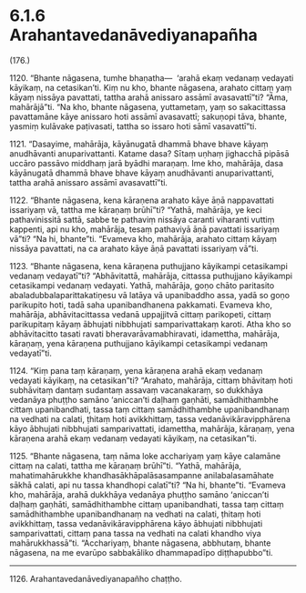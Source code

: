 

# 6.1.6 Arahantavedanāvediyanapañha




(176.)

1120\. “Bhante nāgasena, tumhe bhaṇatha—  ‘arahā ekaṃ vedanaṃ vedayati kāyikaṃ, na cetasikan’ti. Kiṃ nu kho, bhante nāgasena, arahato cittaṃ yaṃ kāyaṃ nissāya pavattati, tattha arahā anissaro assāmī avasavattī”ti? “Āma, mahārājā”ti. “Na kho, bhante nāgasena, yuttametaṃ, yaṃ so sakacittassa pavattamāne kāye anissaro hoti assāmī avasavattī; sakuṇopi tāva, bhante, yasmiṃ kulāvake paṭivasati, tattha so issaro hoti sāmī vasavattī”ti.

1121\. “Dasayime, mahārāja, kāyānugatā dhammā bhave bhave kāyaṃ anudhāvanti anuparivattanti. Katame dasa? Sītaṃ uṇhaṃ jighacchā pipāsā uccāro passāvo middhaṃ jarā byādhi maraṇaṃ. Ime kho, mahārāja, dasa kāyānugatā dhammā bhave bhave kāyaṃ anudhāvanti anuparivattanti, tattha arahā anissaro assāmī avasavattī”ti.

1122\. “Bhante nāgasena, kena kāraṇena arahato kāye āṇā nappavattati issariyaṃ vā, tattha me kāraṇaṃ brūhī”ti? “Yathā, mahārāja, ye keci pathavinissitā sattā, sabbe te pathaviṃ nissāya caranti viharanti vuttiṃ kappenti, api nu kho, mahārāja, tesaṃ pathaviyā āṇā pavattati issariyaṃ vā”ti? “Na hi, bhante”ti. “Evameva kho, mahārāja, arahato cittaṃ kāyaṃ nissāya pavattati, na ca arahato kāye āṇā pavattati issariyaṃ vā”ti.

1123\. “Bhante nāgasena, kena kāraṇena puthujjano kāyikampi cetasikampi vedanaṃ vedayatī”ti? “Abhāvitattā, mahārāja, cittassa puthujjano kāyikampi cetasikampi vedanaṃ vedayati. Yathā, mahārāja, goṇo chāto paritasito abaladubbalaparittakatiṇesu vā latāya vā upanibaddho assa, yadā so goṇo parikupito hoti, tadā saha upanibandhanena pakkamati. Evameva kho, mahārāja, abhāvitacittassa vedanā uppajjitvā cittaṃ parikopeti, cittaṃ parikupitaṃ kāyaṃ ābhujati nibbhujati samparivattakaṃ karoti. Atha kho so abhāvitacitto tasati ravati bheravarāvamabhiravati, idamettha, mahārāja, kāraṇaṃ, yena kāraṇena puthujjano kāyikampi cetasikampi vedanaṃ vedayatī”ti.

1124\. “Kiṃ pana taṃ kāraṇaṃ, yena kāraṇena arahā ekaṃ vedanaṃ vedayati kāyikaṃ, na cetasikan”ti? “Arahato, mahārāja, cittaṃ bhāvitaṃ hoti subhāvitaṃ dantaṃ sudantaṃ assavaṃ vacanakaraṃ, so dukkhāya vedanāya phuṭṭho samāno ‘aniccan’ti daḷhaṃ gaṇhāti, samādhithambhe cittaṃ upanibandhati, tassa taṃ cittaṃ samādhithambhe upanibandhanaṃ na vedhati na calati, ṭhitaṃ hoti avikkhittaṃ, tassa vedanāvikāravipphārena kāyo ābhujati nibbhujati samparivattati, idamettha, mahārāja, kāraṇaṃ, yena kāraṇena arahā ekaṃ vedanaṃ vedayati kāyikaṃ, na cetasikan”ti.

1125\. “Bhante nāgasena, taṃ nāma loke acchariyaṃ yaṃ kāye calamāne cittaṃ na calati, tattha me kāraṇaṃ brūhī”ti. “Yathā, mahārāja, mahatimahārukkhe khandhasākhāpalāsasampanne anilabalasamāhate sākhā calati, api nu tassa khandhopi calatī”ti? “Na hi, bhante”ti. “Evameva kho, mahārāja, arahā dukkhāya vedanāya phuṭṭho samāno ‘aniccan’ti daḷhaṃ gaṇhāti, samādhithambhe cittaṃ upanibandhati, tassa taṃ cittaṃ samādhithambhe upanibandhanaṃ na vedhati na calati, ṭhitaṃ hoti avikkhittaṃ, tassa vedanāvikāravipphārena kāyo ābhujati nibbhujati samparivattati, cittaṃ pana tassa na vedhati na calati khandho viya mahārukkhassā”ti. “Acchariyaṃ, bhante nāgasena, abbhutaṃ, bhante nāgasena, na me evarūpo sabbakāliko dhammapadīpo diṭṭhapubbo”ti.

---

1126\. Arahantavedanāvediyanapañho chaṭṭho.






